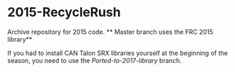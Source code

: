 # 2015-RecycleRush
Archive repository for 2015 code.
** Master branch uses the FRC 2015 library**

If you had to install CAN Talon SRX libraries yourself at the beginning of the season, you need to use the *Ported-to-2017-library* branch.
